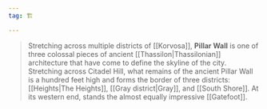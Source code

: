 ```yaml
---
tag: 🏗️

---
```

> Stretching across multiple districts of [[Korvosa]], **Pillar Wall** is one of three colossal pieces of ancient [[Thassilon|Thassilonian]] architecture that have come to define the skyline of the city. Stretching across Citadel Hill, what remains of the ancient Pillar Wall is a hundred feet high and forms the border of three districts: [[Heights|The Heights]], [[Gray district|Gray]], and [[South Shore]]. At its western end, stands the almost equally impressive [[Gatefoot]].








